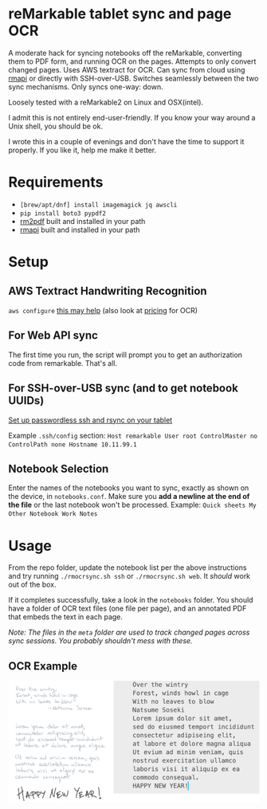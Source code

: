 # reMarkable tablet sync and page OCR
A moderate hack for syncing notebooks off the reMarkable, converting them to PDF form, and running OCR on the pages. Attempts to only convert changed pages. Uses AWS textract for OCR. Can sync from cloud using [rmapi][5] or directly with SSH-over-USB. Switches seamlessly between the two sync mechanisms. Only syncs one-way: down.

Loosely tested with a reMarkable2 on Linux and OSX(intel).

I admit this is not entirely end-user-friendly. If you know your way around a Unix shell, you should be ok.

I wrote this in a couple of evenings and don't have the time to support it properly. If you like it, help me make it better.

# Requirements
* `[brew/apt/dnf] install imagemagick jq awscli`
* `pip install boto3 pypdf2`
* [rm2pdf][1] built and installed in your path
* [rmapi][5] built and installed in your path

[5]: https://github.com/juruen/rmapi "rmapi @ github"

[1]: https://github.com/rorycl/rm2pdf.git "rm2pdf @ github"

# Setup
## AWS Textract Handwriting Recognition
`aws configure` [this may help][2] (also look at [pricing][4] for OCR)

## For Web API sync
The first time you run, the script will prompt you to get an authorization code from remarkable. That's all.

## For SSH-over-USB sync (and to get notebook UUIDs)
[Set up passwordless ssh and rsync on your tablet][3]

Example `.ssh/config` section:
    ```
    Host remarkable
    User root
    ControlMaster no
    ControlPath none
    Hostname 10.11.99.1
    ```
## Notebook Selection
Enter the names of the notebooks you want to sync, exactly as shown on the device, in `notebooks.conf`. Make sure you **add a newline at the end of the file** or the last notebook won't be processed. Example:
    ```
    Quick sheets
    My Other Notebook
    Work Notes
        ‎‎
    ```

[2]: https://docs.aws.amazon.com/cli/latest/userguide/cli-configure-quickstart.html#cli-configure-quickstart-config "AWS CLI Setup"

[3]: https://github.com/lucasrla/remarkable-utils "Remarkable Utils"

[4]: https://aws.amazon.com/textract/pricing/ "AWS Textract Pricing"

# Usage
From the repo folder, update the notebook list per the above instructions and try running `./rmocrsync.sh ssh` or `./rmocrsync.sh web`. It _should_ work out of the box. 

If it completes successfully, take a look in the `notebooks` folder. You should have a folder of OCR text files (one file per page), and an annotated PDF that embeds the text in each page.

_Note: The files in the `meta` folder are used to track changed pages across sync sessions. You probably shouldn't mess with these._

## OCR Example
![OCR text](_assets/ocr.png)
